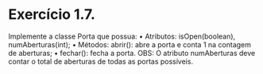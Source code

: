 # Exercício 1.7. 
Implemente a classe Porta que possua:
• Atributos: isOpen(boolean), numAberturas(int);
• Métodos: abrir(): abre a porta e conta 1 na contagem de aberturas;
• fechar(): fecha a porta. OBS: O atributo numAberturas deve
contar o total de aberturas de todas as portas possíveis.